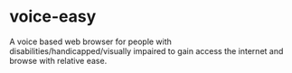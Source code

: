 # voice-easy
A voice based web browser for people with disabilities/handicapped/visually impaired to gain access the internet and browse with relative ease.
